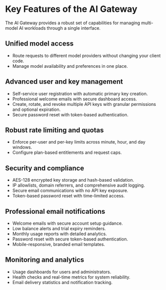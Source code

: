 # Key Features of the AI Gateway

The AI Gateway provides a robust set of capabilities for managing multi-model AI workloads through a single interface.

## Unified model access
- Route requests to different model providers without changing your client code.
- Manage model availability and preferences in one place.

## Advanced user and key management
- Self-service user registration with automatic primary key creation.
- Professional welcome emails with secure dashboard access.
- Create, rotate, and revoke multiple API keys with granular permissions and optional expiration.
- Secure password reset with token-based authentication.

## Robust rate limiting and quotas
- Enforce per-user and per-key limits across minute, hour, and day windows.
- Configure plan-based entitlements and request caps.

## Security and compliance
- AES-128 encrypted key storage and hash-based validation.
- IP allowlists, domain referrers, and comprehensive audit logging.
- Secure email communications with no API key exposure.
- Token-based password reset with time-limited access.

## Professional email notifications
- Welcome emails with secure account setup guidance.
- Low balance alerts and trial expiry reminders.
- Monthly usage reports with detailed analytics.
- Password reset with secure token-based authentication.
- Mobile-responsive, branded email templates.

## Monitoring and analytics
- Usage dashboards for users and administrators.
- Health checks and real-time metrics for system reliability.
- Email delivery statistics and notification tracking.
